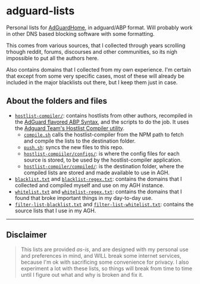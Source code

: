 # adguard-lists
Personal lists for [AdGuardHome](https://github.com/AdguardTeam/AdGuardHome), in adguard/ABP format.
Will probably work in other DNS based blocking software with some formatting.

This comes from various sources, that I collected through years scrolling trhough reddit, forums, discourses and other communities, so its nigh impossible to put all the authors here.

Also contains domains that I collected from my own experience.
I'm certain that except from some very specific cases, most of these will already be included in the major blacklists out there, but I keep them just in case.

## About the folders and files

- [`hostlist-compiler/`](./hostlist-compiler/): contains hostlists from other authors, recompiled in the [AdGuard flavored ABP Syntax](https://adguard.com/kb/general/ad-filtering/create-own-filters/), and the scripts to do the job. It uses the [Adguard Team's Hostlist Compiler utility](https://github.com/AdguardTeam/HostlistCompiler).
    - [`compile.sh`](./hostlist-compiler/compile.sh) calls the hostlist-compiler from the NPM path to fetch and compile the lists to the destination folder.
    - [`push.sh`](./hostlist-compiler/push.sh): syncs the new files to this repo.
    - [`hostlist-compiiler/configs/`](./hostlist-compiler/configs/): is where the config files for each source is stored, to be used by the hostlist-compiler application.
    - [`hostlist-compiler/compiled/`](./hostlist-compiler/compiled/): is the destination folder, where the compiled lists are stored and made available to use in AGH.
- [`blacklist.txt`](./blacklist-regex.txt) and [`blacklist-regex.txt`](./blacklist-regex.txt): contains the domains that I collected and compiled myself and use on my AGH instance.
- [`whitelist.txt`](./whitelist.txt) and [`whitelist-regex.txt`](./whitelist-regex.txt): contains the domains that I found that broke important things in my day-to-day use.
- [`filter-list-blacklist.txt`](./filter-list-blacklists.txt) and [`filter-list-whitelist.txt`](./filter-list-whitelists.txt): contains the source lists that I use in my AGH.

---

## Disclaimer

> This lists are provided *as-is*, and are designed with my personal use and preferences in mind, and WILL break some internet services, because I'm ok with sacrificing some convenience for privacy.
> I also experiment a lot with these lists, so things will break from time to time until I figure out what and why is broken and fix it. 